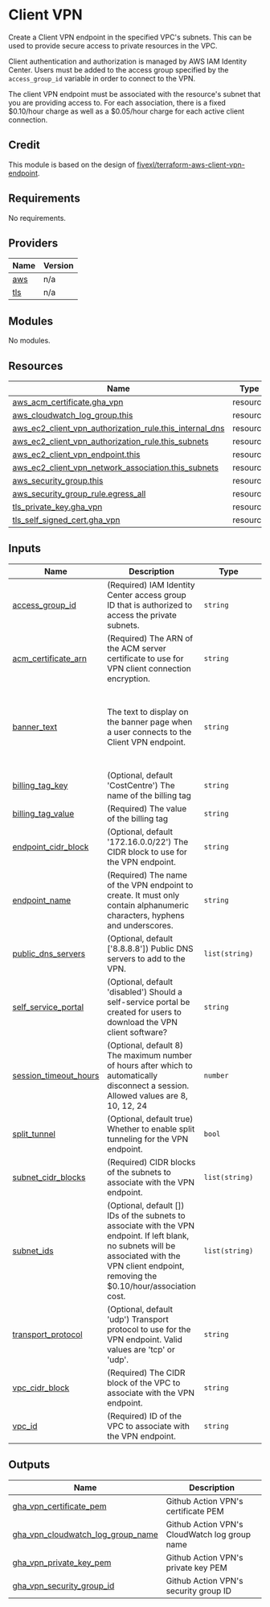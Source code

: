 # Client VPN
Create a Client VPN endpoint in the specified VPC's subnets.  This can be used to provide secure access to private resources in the VPC.

Client authentication and authorization is managed by AWS IAM Identity Center.  Users must be added to the access group specified by the `access_group_id` variable in order to connect to the VPN.

The client VPN endpoint must be associated with the resource's subnet that you are providing access to.  For each association, there is a fixed $0.10/hour charge as well as a $0.05/hour charge for each active client connection.

## Credit
This module is based on the design of [fivexl/terraform-aws-client-vpn-endpoint](https://github.com/fivexl/terraform-aws-client-vpn-endpoint).

## Requirements

No requirements.

## Providers

| Name | Version |
|------|---------|
| <a name="provider_aws"></a> [aws](#provider\_aws) | n/a |
| <a name="provider_tls"></a> [tls](#provider\_tls) | n/a |

## Modules

No modules.

## Resources

| Name | Type |
|------|------|
| [aws_acm_certificate.gha_vpn](https://registry.terraform.io/providers/hashicorp/aws/latest/docs/resources/acm_certificate) | resource |
| [aws_cloudwatch_log_group.this](https://registry.terraform.io/providers/hashicorp/aws/latest/docs/resources/cloudwatch_log_group) | resource |
| [aws_ec2_client_vpn_authorization_rule.this_internal_dns](https://registry.terraform.io/providers/hashicorp/aws/latest/docs/resources/ec2_client_vpn_authorization_rule) | resource |
| [aws_ec2_client_vpn_authorization_rule.this_subnets](https://registry.terraform.io/providers/hashicorp/aws/latest/docs/resources/ec2_client_vpn_authorization_rule) | resource |
| [aws_ec2_client_vpn_endpoint.this](https://registry.terraform.io/providers/hashicorp/aws/latest/docs/resources/ec2_client_vpn_endpoint) | resource |
| [aws_ec2_client_vpn_network_association.this_subnets](https://registry.terraform.io/providers/hashicorp/aws/latest/docs/resources/ec2_client_vpn_network_association) | resource |
| [aws_security_group.this](https://registry.terraform.io/providers/hashicorp/aws/latest/docs/resources/security_group) | resource |
| [aws_security_group_rule.egress_all](https://registry.terraform.io/providers/hashicorp/aws/latest/docs/resources/security_group_rule) | resource |
| [tls_private_key.gha_vpn](https://registry.terraform.io/providers/hashicorp/tls/latest/docs/resources/private_key) | resource |
| [tls_self_signed_cert.gha_vpn](https://registry.terraform.io/providers/hashicorp/tls/latest/docs/resources/self_signed_cert) | resource |

## Inputs

| Name | Description | Type | Default | Required |
|------|-------------|------|---------|:--------:|
| <a name="input_access_group_id"></a> [access\_group\_id](#input\_access\_group\_id) | (Required) IAM Identity Center access group ID that is authorized to access the private subnets. | `string` | n/a | yes |
| <a name="input_acm_certificate_arn"></a> [acm\_certificate\_arn](#input\_acm\_certificate\_arn) | (Required) The ARN of the ACM server certificate to use for VPN client connection encryption. | `string` | n/a | yes |
| <a name="input_banner_text"></a> [banner\_text](#input\_banner\_text) | The text to display on the banner page when a user connects to the Client VPN endpoint. | `string` | `"This is a private network.  Only authorized users may connect and should take care not to cause service disruptions."` | no |
| <a name="input_billing_tag_key"></a> [billing\_tag\_key](#input\_billing\_tag\_key) | (Optional, default 'CostCentre') The name of the billing tag | `string` | `"CostCentre"` | no |
| <a name="input_billing_tag_value"></a> [billing\_tag\_value](#input\_billing\_tag\_value) | (Required) The value of the billing tag | `string` | n/a | yes |
| <a name="input_endpoint_cidr_block"></a> [endpoint\_cidr\_block](#input\_endpoint\_cidr\_block) | (Optional, default '172.16.0.0/22') The CIDR block to use for the VPN endpoint. | `string` | `"172.16.0.0/22"` | no |
| <a name="input_endpoint_name"></a> [endpoint\_name](#input\_endpoint\_name) | (Required) The name of the VPN endpoint to create. It must only contain alphanumeric characters, hyphens and underscores. | `string` | n/a | yes |
| <a name="input_public_dns_servers"></a> [public\_dns\_servers](#input\_public\_dns\_servers) | (Optional, default ['8.8.8.8']) Public DNS servers to add to the VPN. | `list(string)` | <pre>[<br>  "8.8.8.8"<br>]</pre> | no |
| <a name="input_self_service_portal"></a> [self\_service\_portal](#input\_self\_service\_portal) | (Optional, default 'disabled') Should a self-service portal be created for users to download the VPN client software? | `string` | `"disabled"` | no |
| <a name="input_session_timeout_hours"></a> [session\_timeout\_hours](#input\_session\_timeout\_hours) | (Optional, default 8) The maximum number of hours after which to automatically disconnect a session.  Allowed values are 8, 10, 12, 24 | `number` | `8` | no |
| <a name="input_split_tunnel"></a> [split\_tunnel](#input\_split\_tunnel) | (Optional, default true) Whether to enable split tunneling for the VPN endpoint. | `bool` | `true` | no |
| <a name="input_subnet_cidr_blocks"></a> [subnet\_cidr\_blocks](#input\_subnet\_cidr\_blocks) | (Required) CIDR blocks of the subnets to associate with the VPN endpoint. | `list(string)` | n/a | yes |
| <a name="input_subnet_ids"></a> [subnet\_ids](#input\_subnet\_ids) | (Optional, default []) IDs of the subnets to associate with the VPN endpoint.  If left blank, no subnets will be associated with the VPN client endpoint, removing the $0.10/hour/association cost. | `list(string)` | `[]` | no |
| <a name="input_transport_protocol"></a> [transport\_protocol](#input\_transport\_protocol) | (Optional, default 'udp') Transport protocol to use for the VPN endpoint.  Valid values are 'tcp' or 'udp'. | `string` | `"udp"` | no |
| <a name="input_vpc_cidr_block"></a> [vpc\_cidr\_block](#input\_vpc\_cidr\_block) | (Required) The CIDR block of the VPC to associate with the VPN endpoint. | `string` | n/a | yes |
| <a name="input_vpc_id"></a> [vpc\_id](#input\_vpc\_id) | (Required) ID of the VPC to associate with the VPN endpoint. | `string` | n/a | yes |

## Outputs

| Name | Description |
|------|-------------|
| <a name="output_gha_vpn_certificate_pem"></a> [gha\_vpn\_certificate\_pem](#output\_gha\_vpn\_certificate\_pem) | Github Action VPN's certificate PEM |
| <a name="output_gha_vpn_cloudwatch_log_group_name"></a> [gha\_vpn\_cloudwatch\_log\_group\_name](#output\_gha\_vpn\_cloudwatch\_log\_group\_name) | Github Action VPN's CloudWatch log group name |
| <a name="output_gha_vpn_private_key_pem"></a> [gha\_vpn\_private\_key\_pem](#output\_gha\_vpn\_private\_key\_pem) | Github Action VPN's private key PEM |
| <a name="output_gha_vpn_security_group_id"></a> [gha\_vpn\_security\_group\_id](#output\_gha\_vpn\_security\_group\_id) | Github Action VPN's security group ID |
